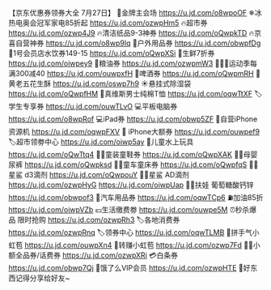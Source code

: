 【京东优惠券领券大全 7月27日】
🏅金牌主会场
https://u.jd.com/o8wpoOF
❄冰热电奥会冠军家电85折起
https://u.jd.com/ozwpHm5
🔥超市券
https://u.jd.com/ozwp4J9
🔥清洁纸品9-3神券
https://u.jd.com/oQwpkTD
🔥京喜自营神券
https://u.jd.com/o8wp9Iq
🏅户外用品券
https://u.jd.com/obwpfDg
🛒1号会员店水饮券149-15
https://u.jd.com/oQwpXSi
🥩生鲜7折券
https://u.jd.com/oiwpey9
🍚粮油券
https://u.jd.com/ozwpmW3
🏃🏻‍♀运动季每满300减40
https://u.jd.com/ouwpxfH
🍺啤酒券
https://u.jd.com/oQwpmRH
🥜黄老五花生酥
https://u.jd.com/oswp7h9
 ☀悬挂式除湿袋 
https://u.jd.com/oQwpfHM
👕真维斯男士纯棉T恤
https://u.jd.com/oqwTtXF
🏷学生专享券
https://u.jd.com/ouwTLvO
💻平板电脑券
https://u.jd.com/o8wpRof
💻iPad券
https://u.jd.com/obwp5ZF
📱自营iPhone资源机
https://u.jd.com/oqwpFXV
 iPhone大额券
https://u.jd.com/ouwpef9
🏷超市领劵中心
https://u.jd.com/oiwp5ay
🔫儿童水上玩具
https://u.jd.com/oQwTtq4
👶🏻童装童鞋券
https://u.jd.com/oQwpXAK
👶🏻母婴尿裤
https://u.jd.com/oQwpksd
👶🏻童车童床券
https://u.jd.com/oQwpfqS
🤰🏻星鲨 d3滴剂
https://u.jd.com/oQwpouY
👶🏻星鲨 AD滴剂
https://u.jd.com/ozwpHyG
https://u.jd.com/oiwpUap
👶🏻扶娃 葡萄糖酸钙锌
https://u.jd.com/obwpof3
🚗汽车用品券
https://u.jd.com/oqwTCp6
⛽加油85折
https://u.jd.com/oiwpVZb
💴生活缴费劵
https://u.jd.com/ouwpe5M
⏰秒杀爆品 限时抢购
https://u.jd.com/ozwpRh3
🏷各地消费券
https://u.jd.com/ozwpRnq
🏷领券中心
https://u.jd.com/oqwTLMB
🎰拼手气小虹苞
https://u.jd.com/ouwpXn4
🧧转赚小虹苞
https://u.jd.com/ozwp7Fd
👍🏻小额全品券/话费券
https://u.jd.com/ozwpXRi
💳白条券
https://u.jd.com/obwp7Qj
 🛵饿了么VIP会员
https://u.jd.com/ozwpHTE
🥳好东西记得分享给好友~